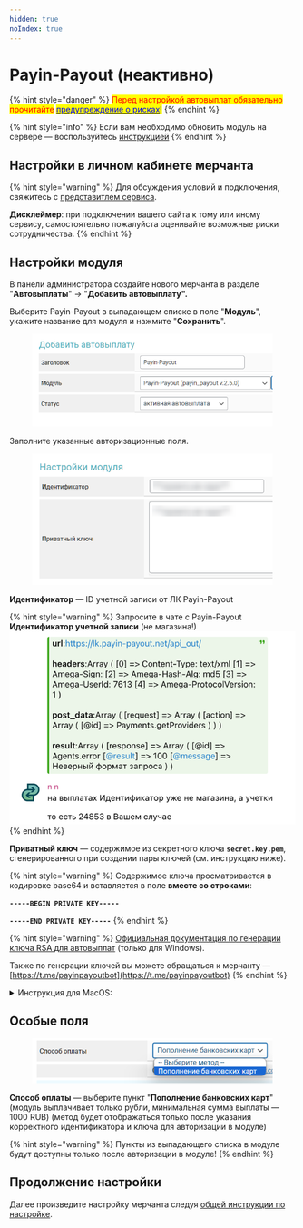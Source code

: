 ```yaml
---
hidden: true
noIndex: true
---
```


# Payin-Payout (неактивно)

{% hint style="danger" %}
<mark style="color:red;">Перед настройкой автовыплат обязательно прочитайте</mark> [<mark style="color:blue;">предупреждение о рисках</mark>](https://premiumexchanger.com/wiki/preduprezhdenie-auto/)<mark style="color:blue;">!</mark>
{% endhint %}

{% hint style="info" %}
Если вам необходимо обновить модуль на сервере — воспользуйтесь [инструкцией](https://premium.gitbook.io/rukovodstvo-polzovatelya/osnovnye-nastroiki/faq/kak-obnovit-faily-na-servere#moduli-avtovyplat)
{% endhint %}

## Настройки в личном кабинете мерчанта

{% hint style="warning" %}
Для обсуждения условий и подключения, свяжитесь с [представитлем сервиса](https://t.me/Payin_payoutt).

**Дисклеймер**: при подключении вашего сайта к тому или иному сервису, самостоятельно пожалуйста оценивайте возможные риски сотрудничества.
{% endhint %}

## **Настройки модуля**

В панели администратора создайте нового мерчанта в разделе "**Автовыплаты**" -> "**Добавить автовыплату".**

Выберите Payin-Payout в выпадающем списке в поле "**Модуль**", укажите название для модуля и нажмите "**Сохранить**".

<figure><img src="../../../.gitbook/assets/image (1568).png" alt="" width="496"><figcaption></figcaption></figure>

Заполните указанные авторизационные поля.

<figure><img src="../../../.gitbook/assets/image (1569).png" alt="" width="455"><figcaption></figcaption></figure>

**Идентификатор** — ID учетной записи от ЛК Payin-Payout

{% hint style="warning" %}
Запросите в чате с Payin-Payout **Идентификатор учетной записи** (не магазина!)\
![](<../../../.gitbook/assets/image (525).png>)
{% endhint %}

**Приватный ключ** — содержимое из секретного ключа **`secret.key.pem`**, сгенерированного при создании пары ключей (см. инструкцию ниже).

{% hint style="warning" %}
Содержимое ключа просматривается в кодировке base64 и вставляется в поле **вместе со строками**:

**`-----BEGIN PRIVATE KEY-----`**&#x20;

**`-----END PRIVATE KEY-----`**
{% endhint %}

{% hint style="warning" %}
[Официальная документация по генерации ключа RSA для автовыплат](https://github.com/payin-payout/payout-api/blob/2.0/docs/README.md#%D0%B3%D0%B5%D0%BD%D0%B5%D1%80%D0%B0%D1%86%D0%B8%D1%8F-%D0%BF%D1%80%D0%B8%D0%B2%D0%B0%D1%82%D0%BD%D0%BE%D0%B3%D0%BE-%D0%BA%D0%BB%D1%8E%D1%87%D0%B0) (только для Windows).

Также по генерации ключей вы можете обращаться к мерчанту — [https://t.me/payinpayoutbot](https://t.me/payinpayoutbot)
{% endhint %}

<details>

<summary>Инструкция для MacOS:</summary>

На MacOS нужно:

* Установить [OpenSSL](https://macappstore.org/openssl/)
* Воспользоваться скриптом по генерации ключа:\
  `#!/bin/bash`\
  `openssl rand -out random 1048576`\
  `openssl genrsa -out secret.key.pem -rand random 1024`\
  `openssl rsa -in secret.key.pem -pubout -outform DER -out public.key`\
  `openssl rsa -inform pem -in secret.key.pem -outform der -out secret.key`
* открыть Терминал, ввести команду:\
  `bash /Users/`**`ваш_логин`**`/Desktop/openssl_gen_key.sh`
*   После генерации ключи будут находиться в папке пользователя

    <figure><img src="../../../.gitbook/assets/image (524).png" alt="" width="317"><figcaption></figcaption></figure>
* Отправьте в чат с Payin-Payout ключ **`public.key`**, чтобы они добавили его на свой сервер
* Скачайте и запустите приложение **TextEdit**
* Откройте в приложении файл **`secret.key.pem`**\
  ![](<../../../.gitbook/assets/image (526).png>)

- Скопируйте полное текстовое содержимое файла, включая\
  &#xNAN;**`-----BEGIN PRIVATE KEY-----`**` ``и`` `**`-----END PRIVATE KEY-----`**\
  ![](<../../../.gitbook/assets/image (527).png>)
- [Настройте cron](https://premium.gitbook.io/main/osnovnye-nastroiki/faq/kak-sozdat-zadanie-cron-na-servere) для работы модуля автовыплаты

</details>

## Особые поля

<figure><img src="../../../.gitbook/assets/image (1570).png" alt="" width="431"><figcaption></figcaption></figure>

**Способ оплаты** — выберите пункт "**Пополнение банковских карт**" (модуль выплачивает только рубли, минимальная сумма выплаты — 1000 RUB) (метод будет отображаться только после указания корректного идентификатора и ключа для авторизации в модуле)

{% hint style="warning" %}
Пункты из выпадающего списка в модуле будут доступны только после авторизации в модуле!
{% endhint %}

## Продолжение настройки

Далее произведите настройку мерчанта следуя [общей инструкции по настройке](https://premium.gitbook.io/rukovodstvo-polzovatelya/osnovnye-nastroiki/merchanty-i-avtovyplaty/avtovyplaty/obshie-nastroiki-merchantov-avtovyplat).
